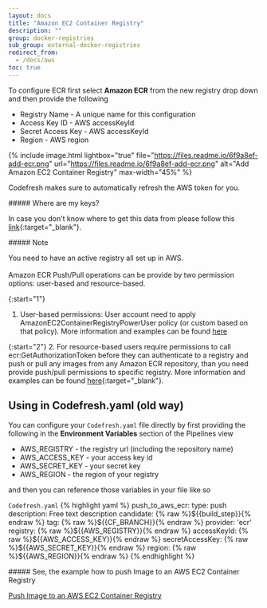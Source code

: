 ```yaml
---
layout: docs
title: "Amazon EC2 Container Registry"
description: ""
group: docker-registries
sub_group: external-docker-registries
redirect_from:
  - /docs/aws
toc: true
---
```

To configure ECR first select **Amazon ECR** from the new registry drop down
and then provide the following

* Registry Name - A unique name for this configuration
* Access Key ID - AWS accessKeyId
* Secret Access Key - AWS accessKeyId
* Region - AWS region

{% include image.html lightbox="true" file="https://files.readme.io/6f9a8ef-add-ecr.png" url="https://files.readme.io/6f9a8ef-add-ecr.png" alt="Add Amazon EC2 Container Registry" max-width="45%" %}

Codefresh makes sure to automatically refresh the AWS token for you.

<div class="bd-callout bd-callout-info" markdown="1">
##### Where are my keys?

In case you don't know where to get this data from please follow this [link](http://docs.aws.amazon.com/general/latest/gr/aws-sec-cred-types.html#access-keys-and-secret-access-keys){:target="_blank"}.
</div>

<div class="bd-callout bd-callout-warning" markdown="1">
##### Note

You need to have an active registry all set up in AWS.<br /><br />
Amazon ECR Push/Pull operations can be provide by two permission options: user-based and resource-based.

{:start="1"}
1. User-based permissions: User account need to apply AmazonEC2ContainerRegistryPowerUser policy (or custom based on that policy).
More information and examples can be found [here](http://docs.aws.amazon.com/AmazonECR/latest/userguide/ecr_managed_policies.html)

{:start="2"}
2. For resource-based users require permissions to call ecr:GetAuthorizationToken before they can authenticate to a registry and push or pull any images from any Amazon ECR repository, than you need provide push/pull permissions to specific registry. More information and examples can be found [here](http://docs.aws.amazon.com/AmazonECR/latest/userguide/RepositoryPolicies.html){:target="_blank"}.
</div>

## Using in Codefresh.yaml (old way)
You can configure your `Codefresh.yaml` file directly by first providing
the following in the **Environment Variables** section of the Pipelines view

* AWS_REGISTRY - the registry url (including the repository name)
* AWS_ACCESS_KEY - your access key id
* AWS_SECRET_KEY - your secret key
* AWS_REGION - the region of your registry

and then you can reference those variables in your file like so

  `Codefresh.yaml`
{% highlight yaml %}
push_to_aws_ecr:
  type: push
  description: Free text description
  candidate: {% raw %}${{build_step}}{% endraw %}
  tag: {% raw %}${{CF_BRANCH}}{% endraw %}
  provider: 'ecr'
  registry: {% raw %}${{AWS_REGISTRY}}{% endraw %}
  accessKeyId: {% raw %}${{AWS_ACCESS_KEY}}{% endraw %}
  secretAccessKey: {% raw %}${{AWS_SECRET_KEY}}{% endraw %}
  region: {% raw %}${{AWS_REGION}}{% endraw %}
{% endhighlight %}

<div class="bd-callout bd-callout-warning" markdown="1">
##### See, the example how to push Image to an AWS EC2 Container Registry

[Push Image to an AWS EC2 Container Registry](doc:push-image-to-an-aws-ec2-container-registry)
</div>
